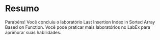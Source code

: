 # Resumo

Parabéns! Você concluiu o laboratório Last Insertion Index in Sorted Array Based on Function. Você pode praticar mais laboratórios no LabEx para aprimorar suas habilidades.
